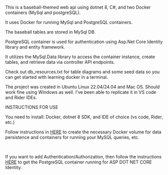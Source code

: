 This is a baseball-themed web api using dotnet 8, C#, and two Docker containers (MySql and postgreSQL). 

It uses Docker for running MySql and PostgreSQL containers. 

The baseball tables are stored in MySql DB.

PostgreSQL container is used for authentication using Asp.Net Core Identity library and entity framework.


It utilizes the MySql.Data library to access the container instance, create tables, and retrieve data via controller API endpoints.

Check out db_resources.txt for table diagrams and some seed data so you can get started with learning docker in a terminal. 

The project was created in Ubuntu Linux 22.04/24.04 and Mac OS. Should work fine using Windows as well. I've been able to replicate it in VS code and Rider IDEs. 

<bold>INSTRUCTIONS FOR USE</bold>

You need to install: Docker, dotnet 8 SDK, and IDE of choice (vs code, Rider, etc.)

<p>Follow instructions in <a href="https://github.com/developer-seb-v/baseballAPI_verson1.0/blob/main/db_resources.txt">HERE</a> to create the necessary Docker volume for data persistence and containers for running your MySQL queries, etc. </p>
<br>
<p>
  If you want to add Authentication/Authorization, then follow the instructions <a href="https://github.com/developer-seb-v/baseballAPI_verson1.0/blob/main/db_resources_postgreSQL">HERE</a> to get the PostgreSQL container running for ASP DOT NET CORE Identity. 

  
</p>
